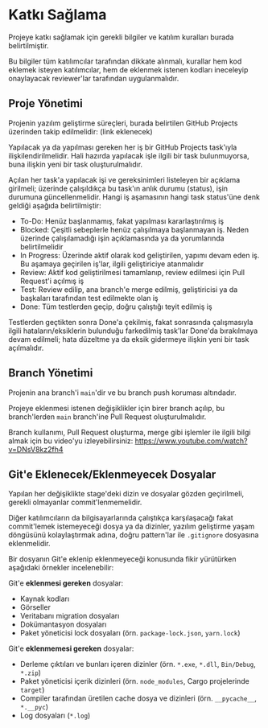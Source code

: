 # Katkı Sağlama
Projeye katkı sağlamak için gerekli bilgiler ve katılım kuralları burada belirtilmiştir.

Bu bilgiler tüm katılımcılar tarafından dikkate alınmalı, kurallar hem kod eklemek isteyen katılımcılar, hem de eklenmek istenen kodları ineceleyip onaylayacak reviewer'lar tarafından uygulanmalıdır.

## Proje Yönetimi
Projenin yazılım geliştirme süreçleri, burada belirtilen GitHub Projects üzerinden takip edilmelidir: (link eklenecek)

Yapılacak ya da yapılması gereken her iş bir GitHub Projects task'ıyla ilişkilendirilmelidir. Hali hazırda yapılacak işle ilgili bir task bulunmuyorsa, buna ilişkin yeni bir task oluşturulmalıdır.

Açılan her task'a yapılacak işi ve gereksinimleri listeleyen bir açıklama girilmeli; üzerinde çalışıldıkça bu task'ın anlık durumu (status), işin durumuna güncellenmelidir. Hangi iş aşamasının hangi task status'üne denk geldiği aşağıda belirtilmiştir:
- To-Do: Henüz başlanmamış, fakat yapılması kararlaştırılmış iş
- Blocked: Çeşitli sebeplerle henüz çalışılmaya başlanmayan iş. Neden üzerinde çalışılamadığı işin açıklamasında ya da yorumlarında belirtilmelidir
- In Progress: Üzerinde aktif olarak kod geliştirilen, yapımı devam eden iş. Bu aşamaya geçirilen iş'lar, ilgili geliştiriciye atanmalıdır
- Review: Aktif kod geliştirilmesi tamamlanıp, review edilmesi için Pull Request'i açılmış iş
- Test: Review edilip, ana branch'e merge edilmiş, geliştiricisi ya da başkaları tarafından test edilmekte olan iş
- Done: Tüm testlerden geçip, doğru çalıştığı teyit edilmiş iş

Testlerden geçtikten sonra Done'a çekilmiş, fakat sonrasında çalışmasıyla ilgili hataların/eksiklerin bulunduğu farkedilmiş task'lar Done'da bırakılmaya devam edilmeli; hata düzeltme ya da eksik gidermeye ilişkin yeni bir task açılmalıdır.

## Branch Yönetimi
Projenin ana branch'i `main`'dir ve bu branch push koruması altındadır.

Projeye eklenmesi istenen değişiklikler için birer branch açılıp, bu branch'lerden `main` branch'ine Pull Request oluşturulmalıdır.

Branch kullanımı, Pull Request oluşturma, merge gibi işlemler ile ilgili bilgi almak için bu video'yu izleyebilirsiniz:
https://www.youtube.com/watch?v=DNsV8kz2fh4

## Git'e Eklenecek/Eklenmeyecek Dosyalar
Yapılan her değişiklikte stage'deki dizin ve dosyalar gözden geçirilmeli, gerekli olmayanlar commit'lenmemelidir.

Diğer katılımcıların da bilgisayarlarında çalıştıkça karşılaşacağı fakat commit'lemek istemeyeceği dosya ya da dizinler, yazılım geliştirme yaşam döngüsünü kolaylaştırmak adına, doğru pattern'lar ile `.gitignore` dosyasına eklenmelidir.

Bir dosyanın Git'e eklenip eklenmeyeceği konusunda fikir yürütürken aşağıdaki örnekler incelenebilir:

Git'e **eklenmesi gereken** dosyalar:
- Kaynak kodları
- Görseller
- Veritabanı migration dosyaları
- Dokümantasyon dosyaları
- Paket yöneticisi lock dosyaları (örn. `package-lock.json`, `yarn.lock`)

Git'e **eklenmemesi gereken** dosyalar:
- Derleme çıktıları ve bunları içeren dizinler (örn. `*.exe`, `*.dll`, `Bin/Debug`, `*.zip`)
- Paket yöneticisi içerik dizinleri (örn. `node_modules`, Cargo projelerinde `target`)
- Compiler tarafından üretilen cache dosya ve dizinleri (örn. `__pycache__`, `*.__pyc`)
- Log dosyaları (`*.log`)
